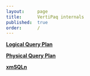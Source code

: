 ```yaml
---
layout:     page
title:      VertiPaq internals
published:  true
order:      /
---
```


[**Logical Query Plan**](logical-query-plan.md)

[**Physical Query Plan**](physical-query-plan.md)

[**xmSQLn**](xmSQL.md)

